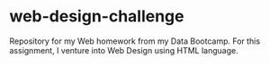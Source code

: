 # web-design-challenge
Repository for my Web homework from my Data Bootcamp. For this assignment, I venture into Web Design using HTML language.
